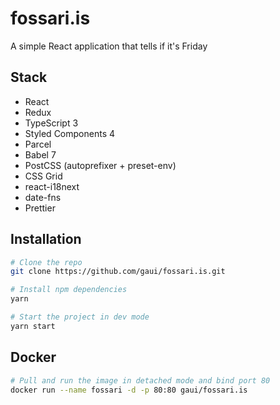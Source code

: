 # fossari.is

A simple React application that tells if it's Friday

## Stack

- React
- Redux
- TypeScript 3
- Styled Components 4
- Parcel
- Babel 7
- PostCSS (autoprefixer + preset-env)
- CSS Grid
- react-i18next
- date-fns
- Prettier

## Installation

```bash
# Clone the repo
git clone https://github.com/gaui/fossari.is.git

# Install npm dependencies
yarn

# Start the project in dev mode
yarn start
```

## Docker

```bash
# Pull and run the image in detached mode and bind port 80
docker run --name fossari -d -p 80:80 gaui/fossari.is
```
